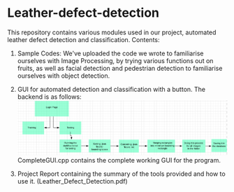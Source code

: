 # Leather-defect-detection

This repository contains various modules used in our project, automated leather defect detection and classification. 
Contents:
1. Sample Codes:
We've uploaded the code we wrote to familiarise ourselves with Image Processing, by trying various functions out on fruits, as well as facial detection and pedestrian detection to familiarise ourselves with object detection.
  
2. GUI for automated detection and classification with a button. The backend is as follows:
![GUI backend](https://github.com/soundarya98/Leather-defect-detection/blob/master/GUI_Backend.png)
CompleteGUI.cpp contains the complete working GUI for the program.

3. Project Report containing the summary of the tools provided and how to use it.
(Leather_Defect_Detection.pdf)
